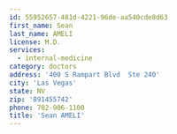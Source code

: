 ```yaml
---
id: 55952657-481d-4221-96de-aa540cde8d63
first_name: Sean
last_name: AMELI
license: M.D.
services:
  - internal-medicine
category: doctors
address: '400 S Rampart Blvd  Ste 240'
city: 'Las Vegas'
state: NV
zip: '891455742'
phone: 702-906-1100
title: 'Sean AMELI'
---
```

